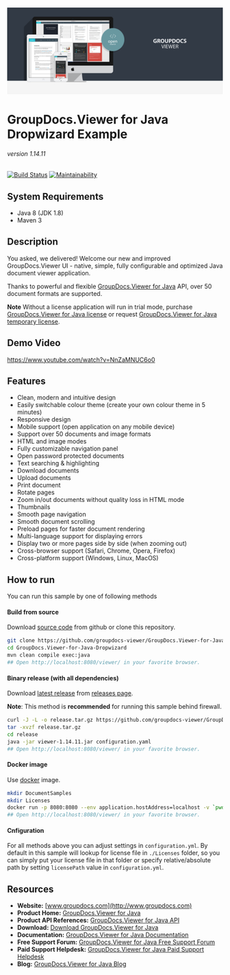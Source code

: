 ![Alt text](https://raw.githubusercontent.com/groupdocs-viewer/groupdocs-viewer.github.io/master/resources/image/banner.png "GroupDocs.Viewer")
# GroupDocs.Viewer for Java Dropwizard Example
###### version 1.14.11

[![Build Status](https://travis-ci.org/groupdocs-viewer/GroupDocs.Viewer-for-Java-Dropwizard.svg?branch=master)](https://travis-ci.org/groupdocs-viewer/GroupDocs.Viewer-for-Java-Dropwizard)
[![Maintainability](https://api.codeclimate.com/v1/badges/a0836eb386f80c572f25/maintainability)](https://codeclimate.com/github/groupdocs-viewer/GroupDocs.Viewer-for-Java-Dropwizard/maintainability)

## System Requirements
- Java 8 (JDK 1.8)
- Maven 3


## Description
You asked, we delivered!
Welcome our new and improved GroupDocs.Viewer UI - native, simple, fully configurable and optimized Java document viewer application.

Thanks to powerful and flexible [GroupDocs.Viewer for Java](https://products.groupdocs.com/viewer/java) API, over 50 document formats are supported.

**Note** Without a license application will run in trial mode, purchase [GroupDocs.Viewer for Java license](https://purchase.groupdocs.com/order-online-step-1-of-8.aspx) or request [GroupDocs.Viewer for Java temporary license](https://purchase.groupdocs.com/temporary-license).


## Demo Video
https://www.youtube.com/watch?v=NnZaMNUC6o0


## Features
- Clean, modern and intuitive design
- Easily switchable colour theme (create your own colour theme in 5 minutes)
- Responsive design
- Mobile support (open application on any mobile device)
- Support over 50 documents and image formats
- HTML and image modes
- Fully customizable navigation panel
- Open password protected documents
- Text searching & highlighting
- Download documents
- Upload documents
- Print document
- Rotate pages
- Zoom in/out documents without quality loss in HTML mode
- Thumbnails
- Smooth page navigation
- Smooth document scrolling
- Preload pages for faster document rendering
- Multi-language support for displaying errors
- Display two or more pages side by side (when zooming out)
- Cross-browser support (Safari, Chrome, Opera, Firefox)
- Cross-platform support (Windows, Linux, MacOS)


## How to run

You can run this sample by one of following methods

#### Build from source

Download [source code](https://github.com/groupdocs-viewer/GroupDocs.Viewer-for-Java-Dropwizard/archive/master.zip) from github or clone this repository.

```bash
git clone https://github.com/groupdocs-viewer/GroupDocs.Viewer-for-Java-Dropwizard
cd GroupDocs.Viewer-for-Java-Dropwizard
mvn clean compile exec:java
## Open http://localhost:8080/viewer/ in your favorite browser.
```

#### Binary release (with all dependencies)

Download [latest release](https://github.com/groupdocs-viewer/GroupDocs.Viewer-for-Java-Dropwizard/releases/latest) from [releases page](https://github.com/groupdocs-viewer/GroupDocs.Viewer-for-Java-Dropwizard/releases). 

**Note**: This method is **recommended** for running this sample behind firewall.

```bash
curl -J -L -o release.tar.gz https://github.com/groupdocs-viewer/GroupDocs.Viewer-for-Java-Dropwizard/releases/download/1.14.11/release.tar.gz
tar -xvzf release.tar.gz
cd release
java -jar viewer-1.14.11.jar configuration.yaml
## Open http://localhost:8080/viewer/ in your favorite browser.
```

#### Docker image
Use [docker](https://www.docker.com/) image.

```bash
mkdir DocumentSamples
mkdir Licenses
docker run -p 8080:8080 --env application.hostAddress=localhost -v `pwd`/DocumentSamples:/home/groupdocs/app/DocumentSamples -v `pwd`/Licenses:/home/groupdocs/app/Licenses groupdocs/viewer
## Open http://localhost:8080/viewer/ in your favorite browser.
```
#### Cnfiguration
For all methods above you can adjust settings in `configuration.yml`. By default in this sample will lookup for license file in `./Licenses` folder, so you can simply put your license file in that folder or specify relative/absolute path by setting `licensePath` value in `configuration.yml`. 

## Resources
- **Website:** [www.groupdocs.com](http://www.groupdocs.com)
- **Product Home:** [GroupDocs.Viewer for Java](https://products.groupdocs.com/viewer/java)
- **Product API References:** [GroupDocs.Viewer for Java API](https://apireference.groupdocs.com/java/viewer)
- **Download:** [Download GroupDocs.Viewer for Java](http://downloads.groupdocs.com/viewer/java)
- **Documentation:** [GroupDocs.Viewer for Java Documentation](https://docs.groupdocs.com/display/viewerjava/Home)
- **Free Support Forum:** [GroupDocs.Viewer for Java Free Support Forum](https://forum.groupdocs.com/c/viewer)
- **Paid Support Helpdesk:** [GroupDocs.Viewer for Java Paid Support Helpdesk](https://helpdesk.groupdocs.com)
- **Blog:** [GroupDocs.Viewer for Java Blog](https://blog.groupdocs.com/category/groupdocs-viewer-product-family/)
